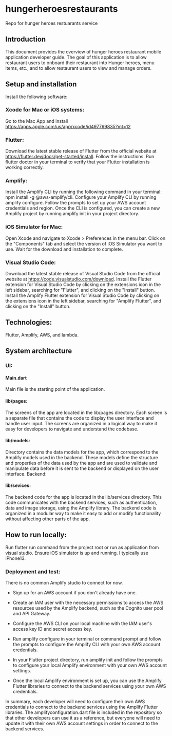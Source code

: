 # hungerheroesrestaurants
Repo for hunger heroes restuarants service

## Introduction
This document provides the overview of hunger heroes restaurant mobile application developer guide. The goal of this application is to allow restaurant users to onboard their restaurant into Hunger heroes, menu items, etc., and to allow restaurant users to view and manage orders.

## Setup and installation
Install the following software:

### Xcode for Mac or iOS systems:
Go to the Mac App and install https://apps.apple.com/us/app/xcode/id497799835?mt=12

### Flutter:
Download the latest stable release of Flutter from the official website at https://flutter.dev/docs/get-started/install.
Follow the instructions.
Run flutter doctor in your terminal to verify that your Flutter installation is working correctly.

### Amplify:
Install the Amplify CLI by running the following command in your terminal: npm install -g @aws-amplify/cli.
Configure your Amplify CLI by running amplify configure. Follow the prompts to set up your AWS account credentials and region.
Once the CLI is configured, you can create a new Amplify project by running amplify init in your project directory.

### iOS Simulator for Mac:
Open Xcode and navigate to Xcode > Preferences in the menu bar.
Click on the "Components" tab and select the version of iOS Simulator you want to use.
Wait for the download and installation to complete.

### Visual Studio Code:
Download the latest stable release of Visual Studio Code from the official website at https://code.visualstudio.com/download.
Install the Flutter extension for Visual Studio Code by clicking on the extensions icon in the left sidebar, searching for "Flutter", and clicking on the "Install" button.
Install the Amplify Flutter extension for Visual Studio Code by clicking on the extensions icon in the left sidebar, searching for "Amplify Flutter", and clicking on the "Install" button.

## Technologies:
Flutter, Amplify, AWS, and lambda.

## System architecture
### UI:
#### Main.dart 
Main file is the starting point of the application.
#### lib/pages:
The screens of the app are located in the lib/pages directory. Each screen is a separate file that contains the code to display the user interface and handle user input. The screens are organized in a logical way to make it easy for developers to navigate and understand the codebase.

#### lib/models: 
Directory contains the data models for the app, which correspond to the Amplify models used in the backend. These models define the structure and properties of the data used by the app and are used to validate and manipulate data before it is sent to the backend or displayed on the user interface.
Backend:
#### lib/sevices: 
The backend code for the app is located in the lib/services directory. This code communicates with the backend services, such as authentication, data and image storage, using the Amplify library. The backend code is organized in a modular way to make it easy to add or modify functionality without affecting other parts of the app.

## How to run locally:
Run flutter run command from the project root or run as application from visual studio.
Ensure iOS simulator is up and running. I typically use iPhone13.

### Deployment and test:
There is no common Amplify studio to connect for now.

* Sign up for an AWS account if you don't already have one.

* Create an IAM user with the necessary permissions to access the AWS resources used by the Amplify backend, such as the Cognito user pool and API Gateway.

* Configure the AWS CLI on your local machine with the IAM user's access key ID and secret access key.

* Run amplify configure in your terminal or command prompt and follow the prompts to configure the Amplify CLI with your own AWS account credentials.

* In your Flutter project directory, run amplify init and follow the prompts to configure your local Amplify environment with your own AWS account settings.

* Once the local Amplify environment is set up, you can use the Amplify Flutter libraries to connect to the backend services using your own AWS credentials.

In summary, each developer will need to configure their own AWS credentials to connect to the backend services using the Amplify Flutter libraries. The amplifyconfiguration.dart file is included in the repository so that other developers can use it as a reference, but everyone will need to update it with their own AWS account settings in order to connect to the backend services.
